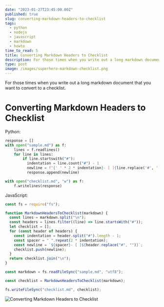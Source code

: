 ```yaml
---
date: "2023-01-27T23:45:00.00Z"
published: true
slug: converting-markdown-headers-to-checklist
tags:
  - python
  - nodejs
  - javascript
  - markdown
  - howto
time_to_read: 5
title: Converting Markdown Headers to Checklist
description: For those times when you write out a long markdown document that you want to convert to a checklist.
type: post
image: /images/superhero-markdown-checklist.png
---
```


For those times when you write out a long markdown document that you want to convert to a checklist.

# Converting Markdown Headers to Checklist

Python:

```python
response = []
with open("sample.md") as f:
    lines = f.readlines()
    for line in lines:
        if line.startswith("#"):
          indentation = line.count("#") - 1
          newline = f"{' ' * 2 * indentation}- [ ]{line.replace('#', '')}"
          response.append(newline)

with open("checklist.md", "w") as f:
    f.writelines(response)
```

JavaScript:

```javascript
const fs = require("fs");

function MarkdownHeadersToChecklist(markdown) {
  const lines = markdown.split("\n");
  const headers = lines.filter((line) => line.startsWith("#"));
  let checklist = [];
  for (const header of headers) {
    const indentation = header.split("#").length - 1;
    const spacer = " ".repeat(2 * indentation);
    const newline = `${spacer}- [ ]${header.replace("#", "")}`;
    checklist.push(newline);
  }
  return checklist.join("\n");
}

const markdown = fs.readFileSync("sample.md", "utf8");

const checklist = MarkdownHeadersToChecklist(markdown);

fs.writeFileSync("checklist.md", checklist);
```

![Converting Markdown Headers to Checklist](/images/superhero-markdown-checklist.png)
